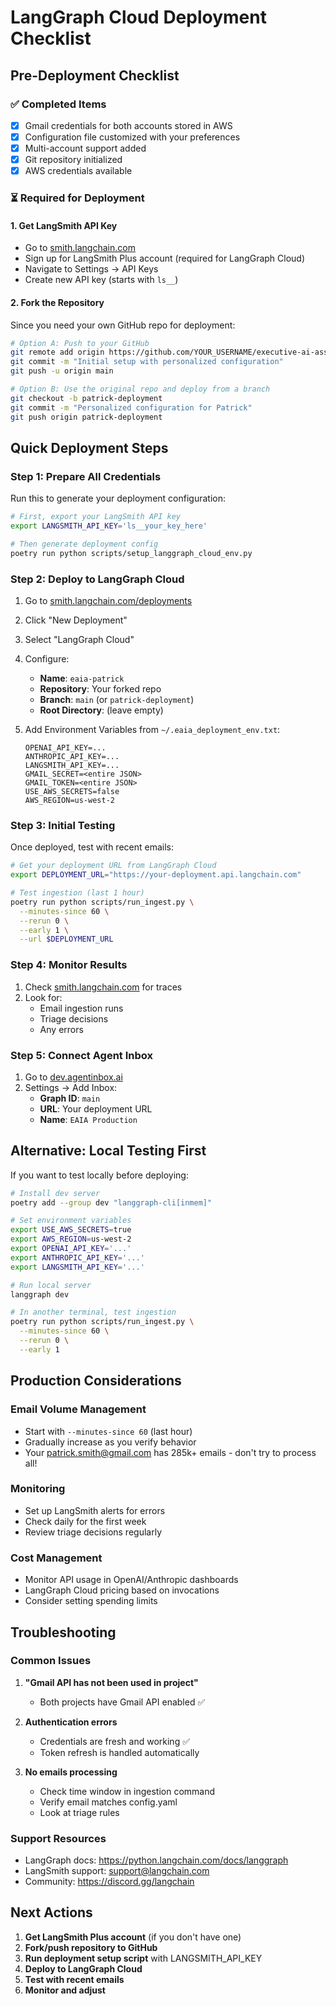 # LangGraph Cloud Deployment Checklist

## Pre-Deployment Checklist

### ✅ Completed Items
- [x] Gmail credentials for both accounts stored in AWS
- [x] Configuration file customized with your preferences
- [x] Multi-account support added
- [x] Git repository initialized
- [x] AWS credentials available

### ⏳ Required for Deployment

#### 1. Get LangSmith API Key
- Go to [smith.langchain.com](https://smith.langchain.com)
- Sign up for LangSmith Plus account (required for LangGraph Cloud)
- Navigate to Settings → API Keys
- Create new API key (starts with `ls__`)

#### 2. Fork the Repository
Since you need your own GitHub repo for deployment:

```bash
# Option A: Push to your GitHub
git remote add origin https://github.com/YOUR_USERNAME/executive-ai-assistant.git
git commit -m "Initial setup with personalized configuration"
git push -u origin main

# Option B: Use the original repo and deploy from a branch
git checkout -b patrick-deployment
git commit -m "Personalized configuration for Patrick"
git push origin patrick-deployment
```

## Quick Deployment Steps

### Step 1: Prepare All Credentials

Run this to generate your deployment configuration:
```bash
# First, export your LangSmith API key
export LANGSMITH_API_KEY='ls__your_key_here'

# Then generate deployment config
poetry run python scripts/setup_langgraph_cloud_env.py
```

### Step 2: Deploy to LangGraph Cloud

1. Go to [smith.langchain.com/deployments](https://smith.langchain.com/deployments)
2. Click "New Deployment"
3. Select "LangGraph Cloud"
4. Configure:
   - **Name**: `eaia-patrick`
   - **Repository**: Your forked repo
   - **Branch**: `main` (or `patrick-deployment`)
   - **Root Directory**: (leave empty)

5. Add Environment Variables from `~/.eaia_deployment_env.txt`:
   ```
   OPENAI_API_KEY=...
   ANTHROPIC_API_KEY=...
   LANGSMITH_API_KEY=...
   GMAIL_SECRET=<entire JSON>
   GMAIL_TOKEN=<entire JSON>
   USE_AWS_SECRETS=false
   AWS_REGION=us-west-2
   ```

### Step 3: Initial Testing

Once deployed, test with recent emails:
```bash
# Get your deployment URL from LangGraph Cloud
export DEPLOYMENT_URL="https://your-deployment.api.langchain.com"

# Test ingestion (last 1 hour)
poetry run python scripts/run_ingest.py \
  --minutes-since 60 \
  --rerun 0 \
  --early 1 \
  --url $DEPLOYMENT_URL
```

### Step 4: Monitor Results

1. Check [smith.langchain.com](https://smith.langchain.com) for traces
2. Look for:
   - Email ingestion runs
   - Triage decisions
   - Any errors

### Step 5: Connect Agent Inbox

1. Go to [dev.agentinbox.ai](https://dev.agentinbox.ai)
2. Settings → Add Inbox:
   - **Graph ID**: `main`
   - **URL**: Your deployment URL
   - **Name**: `EAIA Production`

## Alternative: Local Testing First

If you want to test locally before deploying:

```bash
# Install dev server
poetry add --group dev "langgraph-cli[inmem]"

# Set environment variables
export USE_AWS_SECRETS=true
export AWS_REGION=us-west-2
export OPENAI_API_KEY='...'
export ANTHROPIC_API_KEY='...'
export LANGSMITH_API_KEY='...'

# Run local server
langgraph dev

# In another terminal, test ingestion
poetry run python scripts/run_ingest.py \
  --minutes-since 60 \
  --rerun 0 \
  --early 1
```

## Production Considerations

### Email Volume Management
- Start with `--minutes-since 60` (last hour)
- Gradually increase as you verify behavior
- Your patrick.smith@gmail.com has 285k+ emails - don't try to process all!

### Monitoring
- Set up LangSmith alerts for errors
- Check daily for the first week
- Review triage decisions regularly

### Cost Management
- Monitor API usage in OpenAI/Anthropic dashboards
- LangGraph Cloud pricing based on invocations
- Consider setting spending limits

## Troubleshooting

### Common Issues

1. **"Gmail API has not been used in project"**
   - Both projects have Gmail API enabled ✅

2. **Authentication errors**
   - Credentials are fresh and working ✅
   - Token refresh is handled automatically

3. **No emails processing**
   - Check time window in ingestion command
   - Verify email matches config.yaml
   - Look at triage rules

### Support Resources
- LangGraph docs: https://python.langchain.com/docs/langgraph
- LangSmith support: support@langchain.com
- Community: https://discord.gg/langchain

## Next Actions

1. **Get LangSmith Plus account** (if you don't have one)
2. **Fork/push repository to GitHub**
3. **Run deployment setup script** with LANGSMITH_API_KEY
4. **Deploy to LangGraph Cloud**
5. **Test with recent emails**
6. **Monitor and adjust**